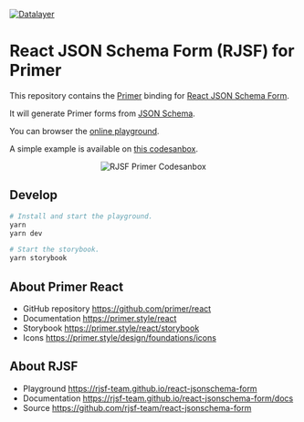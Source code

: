 [![Datalayer](https://assets.datalayer.design/datalayer-25.svg)](https://datalayer.io)

# React JSON Schema Form (RJSF) for Primer

This repository contains the [Primer](https://github.com/primer/react) binding for [React JSON Schema Form](https://github.com/rjsf-team/react-jsonschema-form).

It will generate Primer forms from [JSON Schema](https://json-schema.org).

You can browser the [online playground](https://datalayer.github.io/rjsf-primer).

A simple example is available on [this codesanbox](https://codesandbox.io/p/sandbox/rjsf-primer-example-4kcrrp?file=%2Fpackage.json).

<div align="center" style="text-align: center">
  <img alt="RJSF Primer Codesanbox" src="https://datalayer-jupyter-examples.s3.amazonaws.com/rjsf-primer-codesandbox.png" />
</div>

## Develop

```bash
# Install and start the playground.
yarn
yarn dev
```

```bash
# Start the storybook.
yarn storybook
```

## About Primer React

- GitHub repository https://github.com/primer/react
- Documentation https://primer.style/react
- Storybook https://primer.style/react/storybook
- Icons https://primer.style/design/foundations/icons

## About RJSF

- Playground https://rjsf-team.github.io/react-jsonschema-form
- Documentation https://rjsf-team.github.io/react-jsonschema-form/docs
- Source https://github.com/rjsf-team/react-jsonschema-form
